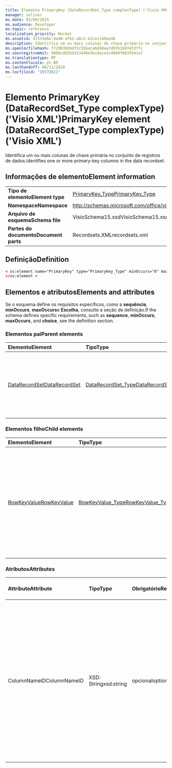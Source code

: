 ```yaml
---
title: Elemento PrimaryKey (DataRecordSet_Type complexType) ('Visio XML')
manager: soliver
ms.date: 03/09/2015
ms.audience: Developer
ms.topic: reference
localization_priority: Normal
ms.assetid: 47533e6e-0a48-af61-a0c2-b2cec140ae4b
description: Identifica um ou mais colunas de chave primária no conjunto de registros de dados.
ms.openlocfilehash: f720636bbdf2c55baca6d98aa7d0761607e53ffc
ms.sourcegitcommit: 9d60cd82b5413446e5bc8ace2cd689f683fb41a7
ms.translationtype: MT
ms.contentlocale: pt-BR
ms.lasthandoff: 06/11/2018
ms.locfileid: "19772611"
---
```

# <a name="primarykey-element-datarecordsettype-complextype-visio-xml"></a><span data-ttu-id="b43e4-103">Elemento PrimaryKey (DataRecordSet_Type complexType) ('Visio XML')</span><span class="sxs-lookup"><span data-stu-id="b43e4-103">PrimaryKey element (DataRecordSet_Type complexType) ('Visio XML')</span></span>

<span data-ttu-id="b43e4-104">Identifica um ou mais colunas de chave primária no conjunto de registros de dados.</span><span class="sxs-lookup"><span data-stu-id="b43e4-104">Identifies one or more primary-key columns in the data recordset.</span></span>
  
## <a name="element-information"></a><span data-ttu-id="b43e4-105">Informações de elemento</span><span class="sxs-lookup"><span data-stu-id="b43e4-105">Element information</span></span>

|||
|:-----|:-----|
|<span data-ttu-id="b43e4-106">**Tipo de elemento**</span><span class="sxs-lookup"><span data-stu-id="b43e4-106">**Element type**</span></span> <br/> |[<span data-ttu-id="b43e4-107">PrimaryKey_Type</span><span class="sxs-lookup"><span data-stu-id="b43e4-107">PrimaryKey_Type</span></span>](primarykey_type-complextypevisio-xml.md) <br/> |
|<span data-ttu-id="b43e4-108">**Namespace**</span><span class="sxs-lookup"><span data-stu-id="b43e4-108">**Namespace**</span></span> <br/> |http://schemas.microsoft.com/office/visio/2012/main  <br/> |
|<span data-ttu-id="b43e4-109">**Arquivo de esquema**</span><span class="sxs-lookup"><span data-stu-id="b43e4-109">**Schema file**</span></span> <br/> |<span data-ttu-id="b43e4-110">VisioSchema15.xsd</span><span class="sxs-lookup"><span data-stu-id="b43e4-110">VisioSchema15.xsd</span></span>  <br/> |
|<span data-ttu-id="b43e4-111">**Partes do documento**</span><span class="sxs-lookup"><span data-stu-id="b43e4-111">**Document parts**</span></span> <br/> |<span data-ttu-id="b43e4-112">Recordsets.XML</span><span class="sxs-lookup"><span data-stu-id="b43e4-112">recordsets.xml</span></span>  <br/> |
   
## <a name="definition"></a><span data-ttu-id="b43e4-113">Definição</span><span class="sxs-lookup"><span data-stu-id="b43e4-113">Definition</span></span>

```XML
< xs:element name="PrimaryKey" type="PrimaryKey_Type" minOccurs="0" maxOccurs="unbounded" >
</xs:element >
```

## <a name="elements-and-attributes"></a><span data-ttu-id="b43e4-114">Elementos e atributos</span><span class="sxs-lookup"><span data-stu-id="b43e4-114">Elements and attributes</span></span>

<span data-ttu-id="b43e4-115">Se o esquema define os requisitos específicos, como a **sequência**, **minOccurs**, **maxOccurs**e **Escolha**, consulte a seção de definição.</span><span class="sxs-lookup"><span data-stu-id="b43e4-115">If the schema defines specific requirements, such as **sequence**, **minOccurs**, **maxOccurs**, and **choice**, see the definition section.</span></span> 
  
### <a name="parent-elements"></a><span data-ttu-id="b43e4-116">Elementos pai</span><span class="sxs-lookup"><span data-stu-id="b43e4-116">Parent elements</span></span>

|<span data-ttu-id="b43e4-117">**Elemento**</span><span class="sxs-lookup"><span data-stu-id="b43e4-117">**Element**</span></span>|<span data-ttu-id="b43e4-118">**Tipo**</span><span class="sxs-lookup"><span data-stu-id="b43e4-118">**Type**</span></span>|<span data-ttu-id="b43e4-119">**Descrição**</span><span class="sxs-lookup"><span data-stu-id="b43e4-119">**Description**</span></span>|
|:-----|:-----|:-----|
|[<span data-ttu-id="b43e4-120">DataRecordSet</span><span class="sxs-lookup"><span data-stu-id="b43e4-120">DataRecordSet</span></span>](datarecordset-element-datarecordsets_type-complextypevisio-xml.md) <br/> |[<span data-ttu-id="b43e4-121">DataRecordSet_Type</span><span class="sxs-lookup"><span data-stu-id="b43e4-121">DataRecordSet_Type</span></span>](datarecordset_type-complextypevisio-xml.md) <br/> |<span data-ttu-id="b43e4-122">Armazena, formata, atualiza e expõe os dados consultados de um banco de dados no Microsoft Visio.</span><span class="sxs-lookup"><span data-stu-id="b43e4-122">Stores, formats, refreshes, and exposes data queried from a database in Microsoft Visio.</span></span>  <br/> |
   
### <a name="child-elements"></a><span data-ttu-id="b43e4-123">Elementos filho</span><span class="sxs-lookup"><span data-stu-id="b43e4-123">Child elements</span></span>

|<span data-ttu-id="b43e4-124">**Elemento**</span><span class="sxs-lookup"><span data-stu-id="b43e4-124">**Element**</span></span>|<span data-ttu-id="b43e4-125">**Tipo**</span><span class="sxs-lookup"><span data-stu-id="b43e4-125">**Type**</span></span>|<span data-ttu-id="b43e4-126">**Descrição**</span><span class="sxs-lookup"><span data-stu-id="b43e4-126">**Description**</span></span>|
|:-----|:-----|:-----|
|[<span data-ttu-id="b43e4-127">RowKeyValue</span><span class="sxs-lookup"><span data-stu-id="b43e4-127">RowKeyValue</span></span>](rowkeyvalue-element-primarykey_type-complextypevisio-xml.md) <br/> |[<span data-ttu-id="b43e4-128">RowKeyValue_Type</span><span class="sxs-lookup"><span data-stu-id="b43e4-128">RowKeyValue_Type</span></span>](rowkeyvalue_type-complextypevisio-xml.md) <br/> |<span data-ttu-id="b43e4-129">Especifica o valor deste componente da chave primária para uma linha individual de um recordset.</span><span class="sxs-lookup"><span data-stu-id="b43e4-129">Specifies the value of this component of the primary key for an individual row of a recordset.</span></span> <span data-ttu-id="b43e4-130">DEVE haver pelo menos uma ocorrência deste elemento filho.</span><span class="sxs-lookup"><span data-stu-id="b43e4-130">There MUST be at least one occurrence of this child element.</span></span>  <br/> |
   
### <a name="attributes"></a><span data-ttu-id="b43e4-131">Atributos</span><span class="sxs-lookup"><span data-stu-id="b43e4-131">Attributes</span></span>

|<span data-ttu-id="b43e4-132">**Attribute**</span><span class="sxs-lookup"><span data-stu-id="b43e4-132">**Attribute**</span></span>|<span data-ttu-id="b43e4-133">**Tipo**</span><span class="sxs-lookup"><span data-stu-id="b43e4-133">**Type**</span></span>|<span data-ttu-id="b43e4-134">**Obrigatório**</span><span class="sxs-lookup"><span data-stu-id="b43e4-134">**Required**</span></span>|<span data-ttu-id="b43e4-135">**Descrição**</span><span class="sxs-lookup"><span data-stu-id="b43e4-135">**Description**</span></span>|<span data-ttu-id="b43e4-136">**Valores possíveis**</span><span class="sxs-lookup"><span data-stu-id="b43e4-136">**Possible values**</span></span>|
|:-----|:-----|:-----|:-----|:-----|
|<span data-ttu-id="b43e4-137">ColumnNameID</span><span class="sxs-lookup"><span data-stu-id="b43e4-137">ColumnNameID</span></span>  <br/> |<span data-ttu-id="b43e4-138">XSD: String</span><span class="sxs-lookup"><span data-stu-id="b43e4-138">xsd:string</span></span>  <br/> |<span data-ttu-id="b43e4-139">opcional</span><span class="sxs-lookup"><span data-stu-id="b43e4-139">optional</span></span>  <br/> |<span data-ttu-id="b43e4-140">Especifica o nome de um campo que é um componente da chave primária.</span><span class="sxs-lookup"><span data-stu-id="b43e4-140">Specifies the name of a field that is a component of the primary key.</span></span> <span data-ttu-id="b43e4-141">Ela deve ser o valor do atributo **ColumnNameID** de um elemento de descendente DataColumn_Type do DataRecordSet_Type cuja chave primária que está sendo especificado.</span><span class="sxs-lookup"><span data-stu-id="b43e4-141">It MUST be the value of the **ColumnNameID** attribute of a DataColumn_Type descendant element of the DataRecordSet_Type whose primary key is being specified.</span></span>  <br/> |<span data-ttu-id="b43e4-142">Valores do tipo xsd: String.</span><span class="sxs-lookup"><span data-stu-id="b43e4-142">Values of the xsd:string type.</span></span>  <br/> |
   

